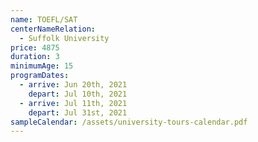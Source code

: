 ```yaml
---
name: TOEFL/SAT
centerNameRelation:
  - Suffolk University
price: 4875
duration: 3
minimumAge: 15
programDates:
  - arrive: Jun 20th, 2021
    depart: Jul 10th, 2021
  - arrive: Jul 11th, 2021
    depart: Jul 31st, 2021
sampleCalendar: /assets/university-tours-calendar.pdf
---
```

